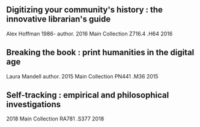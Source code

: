 ## Digitizing your community's history : the innovative librarian's guide
Alex Hoffman 1986- author. 2016
Main Collection
Z716.4 .H64 2016


## Breaking the book : print humanities in the digital age
Laura Mandell author. 2015
Main Collection
PN441 .M36 2015

## Self-tracking : empirical and philosophical investigations
2018
Main Collection
RA781 .S377 2018

